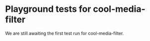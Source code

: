 # Playground tests for cool-media-filter
We are still awaiting the first test run for cool-media-filter.
